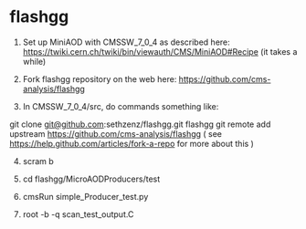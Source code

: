 flashgg
=======
1. Set up MiniAOD with CMSSW_7_0_4 as described here: https://twiki.cern.ch/twiki/bin/viewauth/CMS/MiniAOD#Recipe  (it takes a while)

2. Fork flashgg repository on the web here: https://github.com/cms-analysis/flashgg

3. In CMSSW_7_0_4/src, do commands something like: 

git clone git@github.com:sethzenz/flashgg.git flashgg
git remote add upstream https://github.com/cms-analysis/flashgg
( see https://help.github.com/articles/fork-a-repo for more about this )

4. scram b

5. cd flashgg/MicroAODProducers/test

6. cmsRun simple_Producer_test.py

7. root -b -q scan_test_output.C